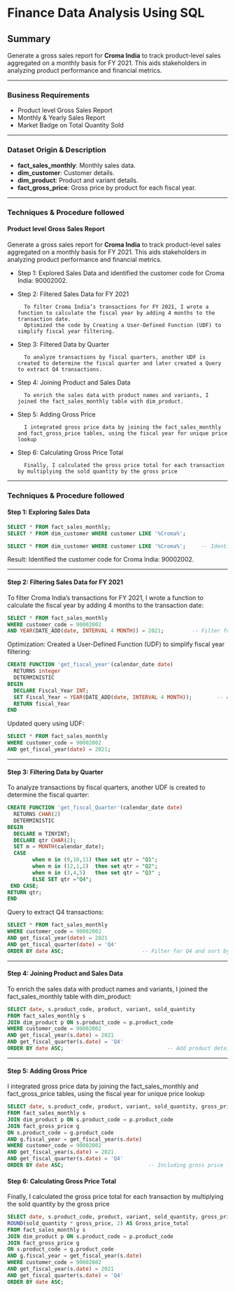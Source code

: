 

# Finance Data Analysis Using SQL



## Summary

Generate a gross sales report for **Croma India** to track product-level sales aggregated on a monthly basis for FY 2021. This aids stakeholders in analyzing product performance and financial metrics.

---

### Business Requirements

- Product level Gross Sales Report
- Monthly & Yearly Sales Report
- Market Badge on Total Quantity Sold


---

### Dataset Origin & Description


- **fact_sales_monthly**: Monthly sales data.
- **dim_customer**: Customer details.
- **dim_product**: Product and variant details.
- **fact_gross_price**: Gross price by product for each fiscal year.

---

### Techniques & Procedure followed


#### Product level Gross Sales Report

Generate a gross sales report for **Croma India** to track product-level sales aggregated on a monthly basis for FY 2021. This aids stakeholders in analyzing product performance and financial metrics.

- Step 1: Explored Sales Data and identified the customer code for Croma India: 90002002.
- Step 2: Filtered Sales Data for FY 2021

        To filter Croma India’s transactions for FY 2021, I wrote a function to calculate the fiscal year by adding 4 months to the transaction date. 
        Optimized the code by Creating a User-Defined Function (UDF) to simplify fiscal year filtering.

- Step 3: Filtered Data by Quarter

        To analyze transactions by fiscal quarters, another UDF is created to determine the fiscal quarter and later created a Query to extract Q4 transactions.

- Step 4: Joining Product and Sales Data

        To enrich the sales data with product names and variants, I joined the fact_sales_monthly table with dim_product. 

- Step 5: Adding Gross Price

        I integrated gross price data by joining the fact_sales_monthly and fact_gross_price tables, using the fiscal year for unique price lookup

- Step 6: Calculating Gross Price Total

        Finally, I calculated the gross price total for each transaction by multiplying the sold quantity by the gross price


---
### Techniques & Procedure followed


#### Step 1: Exploring Sales Data

```sql
SELECT * FROM fact_sales_monthly;
SELECT * FROM dim_customer WHERE customer LIKE '%Croma%';

SELECT * FROM dim_customer WHERE customer LIKE '%Croma%';     -- Identify customer code.

```

Result: Identified the customer code for Croma India: 90002002.

---

#### Step 2: Filtering Sales Data for FY 2021

To filter Croma India’s transactions for FY 2021, I wrote a function
to calculate the fiscal year by adding 4 months to the transaction date:

```sql
SELECT * FROM fact_sales_monthly 
WHERE customer_code = 90002002 
AND YEAR(DATE_ADD(date, INTERVAL 4 MONTH)) = 2021;         -- Filter for FY 2021.
```

Optimization: Created a User-Defined Function (UDF) to simplify fiscal year filtering:

```sql
CREATE FUNCTION 'get_fiscal_year'(calendar_date date)
  RETURNS integer
  DETERMINISTIC
BEGIN
  DECLARE Fiscal_Year INT;
  SET Fiscal_Year = YEAR(DATE_ADD(date, INTERVAL 4 MONTH));        -- Add 4 months to determine fiscal year.
  RETURN fiscal_Year
END
```

Updated query using UDF:

```sql
SELECT * FROM fact_sales_monthly 
WHERE customer_code = 90002002 
AND get_fiscal_year(date) = 2021;
```

---

#### Step 3: Filtering Data by Quarter

To analyze transactions by fiscal quarters, another UDF is created to determine the fiscal quarter:

```sql
CREATE FUNCTION 'get_fiscal_Quarter'(calendar_date date)
  RETURNS CHAR(2)
  DETERMINISTIC
BEGIN
  DECLARE m TINYINT;
  DECLARE qtr CHAR(2);
  SET m = MONTH(calendar_date);
  CASE                                                     
        when m in (9,10,11) then set qtr = "Q1";
        when m in (12,1,2)  then set qtr = "Q2";
        when m in (3,4,5)   then set qtr = "Q3" ;
        ELSE SET qtr ="Q4";
 END CASE;
RETURN qtr;
END         
```


Query to extract Q4 transactions:

```sql
SELECT * FROM fact_sales_monthly 
WHERE customer_code = 90002002 
AND get_fiscal_year(date) = 2021 
AND get_fiscal_quarter(date) = 'Q4'
ORDER BY date ASC;                         -- Filter for Q4 and sort by date.
```
---

#### Step 4: Joining Product and Sales Data

To enrich the sales data with product names and variants, I joined the fact_sales_monthly table with dim_product:

```sql
SELECT date, s.product_code, product, variant, sold_quantity
FROM fact_sales_monthly s
JOIN dim_product p ON s.product_code = p.product_code
WHERE customer_code = 90002002 
AND get_fiscal_year(s.date) = 2021 
AND get_fiscal_quarter(s.date) = 'Q4'
ORDER BY date ASC;                                 -- Add product details for Q4 transactions.
```

---

#### Step 5: Adding Gross Price

I integrated gross price data by joining the fact_sales_monthly and fact_gross_price tables, using the fiscal year for unique price lookup

```sql
SELECT date, s.product_code, product, variant, sold_quantity, gross_price
FROM fact_sales_monthly s
JOIN dim_product p ON s.product_code = p.product_code
JOIN fact_gross_price g 
ON s.product_code = g.product_code 
AND g.fiscal_year = get_fiscal_year(s.date)
WHERE customer_code = 90002002 
AND get_fiscal_year(s.date) = 2021 
AND get_fiscal_quarter(s.date) = 'Q4'
ORDER BY date ASC;                           -- Including gross price for each transaction.
```

#### Step 6: Calculating Gross Price Total

Finally, I calculated the gross price total for each transaction by multiplying the sold quantity by the gross price

```sql
SELECT date, s.product_code, product, variant, sold_quantity, gross_price,              -- Calculating and displaying gross price total for each transaction.
ROUND(sold_quantity * gross_price, 2) AS Gross_price_total
FROM fact_sales_monthly s
JOIN dim_product p ON s.product_code = p.product_code
JOIN fact_gross_price g 
ON s.product_code = g.product_code 
AND g.fiscal_year = get_fiscal_year(s.date)
WHERE customer_code = 90002002 
AND get_fiscal_year(s.date) = 2021 
AND get_fiscal_quarter(s.date) = 'Q4'
ORDER BY date ASC;
```
  
